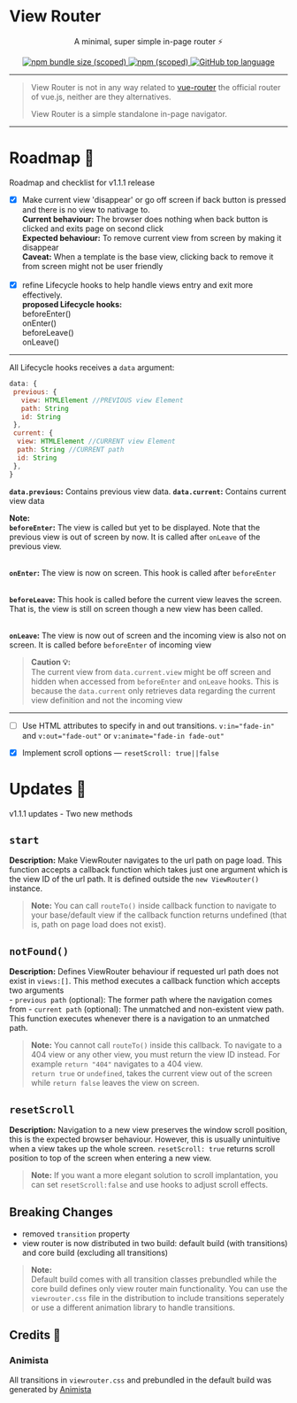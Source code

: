 # View Router

<p align="center">A minimal, super simple in-page router ⚡ </p>

<p align="center">
<a href="#">
 <img alt="npm bundle size (scoped)" src="https://img.shields.io/bundlephobia/min/@bukunmikuti/view-router?style=flat-square">
</a>
 <a href="https://www.npmjs.com/package/@bukunmikuti/view-router">
 <img alt="npm (scoped)" src="https://img.shields.io/npm/v/@bukunmikuti/view-router?style=flat-square">
 </a>
 <a href="">
  <img alt="GitHub top language" src="https://img.shields.io/github/languages/top/Bukunmikuti/view-router?logoColor=%23880000&style=flat-square">
 </a>
 </p>
 
 -------------------------
 
 > View Router is not in any way related to [vue-router](https://github.com/vuejs/vue-router) the official router of vue.js, neither are they alternatives. 
 > 
 > View Router is a simple standalone in-page navigator.
 
 -------------------------
 
 # Roadmap 🚧
 Roadmap and checklist for v1.1.1 release
 
 - [x] Make current view 'disappear' or go off screen if back button is pressed and there is no view to nativage to. <br>
 **Current behaviour:** The browser does nothing when back button is clicked and exits page on second click <br>
 **Expected behaviour:** To remove current view from screen by making it disappear <br>
 **Caveat:** When a template is the base view, clicking back to remove it from screen might not be user friendly <br><br>
 - [x] refine Lifecycle hooks to help handle views entry and exit more effectively. <br>
 **proposed Lifecycle hooks:** <br> beforeEnter() <br> onEnter() <br> beforeLeave() <br> onLeave() 
 
---
All Lifecycle hooks receives a ```data``` argument:
```javascript
data: {
 previous: {
   view: HTMLElement //PREVIOUS view Element
   path: String 
   id: String
 }, 
 current: {
  view: HTMLElement //CURRENT view Element
  path: String //CURRENT path
  id: String
 }, 
}
```
**```data.previous```:** Contains previous view data. 
**```data.current```:** Contains current view data


**Note:** <br>
**```beforeEnter```:** The view is called but yet to be displayed. Note that the previous view is out of screen by now. It is called after ```onLeave``` of the previous view. <br><br>

**```onEnter```:** The view is now on screen. This hook is called after ```beforeEnter``` <br><br>

**```beforeLeave```:** This hook is called before the current view leaves the screen. That is, the view is still on screen though  a new view has been called. <br><br>

**```onLeave```:** The view is now out of screen and the incoming view is also not on screen. It is called before ```beforeEnter``` of incoming view

> **Caution 💡:** <br>
The current view from ```data.current.view``` might be off screen and hidden when accessed from ```beforeEnter``` and ```onLeave``` hooks. This is because the ```data.current``` only retrieves
data regarding the current view definition and not the incoming view

---

 - [ ] Use HTML attributes to specify in and out transitions. ```v:in="fade-in"``` and ```v:out="fade-out"``` or ```v:animate="fade-in fade-out"```
 - [x] Implement scroll options — ```resetScroll: true||false```



 # Updates 🚀
 v1.1.1 updates - Two new methods 
 
## ```start```<br>
**Description:** Make ViewRouter navigates to the url path on page load. This function accepts a callback function which takes just one argument which is the view ID of the url path. It is defined outside the ```new ViewRouter()``` instance.<br>

> **Note:** You can call ```routeTo()``` inside callback function to navigate to your base/default view if the callback function returns undefined (that is, path on page load does not exist). 

## ```notFound()```<br>
**Description:** Defines ViewRouter behaviour if requested url path does not exist in ```views:[]```. This method executes a callback function which accepts two arguments <br>
		- ```previous path``` (optional): The former path where the navigation comes from
		- ```current path``` (optional): The unmatched and non-existent view path.
		<br>
	This function executes whenever there is a navigation to an unmatched path. 

> **Note:** You cannot call ```routeTo()``` inside this callback. To navigate to a 404 view or any other view, you must return the view ID instead. For example ```return "404"``` navigates to a 404 view. <br> ```return true``` or ```undefined```, takes the current view out of the screen while ```return false``` leaves the view on screen. 

## ```resetScroll```
**Description:** Navigation to a new view preserves the window scroll position, this is the expected browser behaviour. However, this is usually unintuitive when a view takes up the whole screen. ```resetScroll: true``` returns scroll position to top of the screen when entering a new view. <br>
> **Note:** If you want a more elegant solution to scroll implantation, you can set ```resetScroll:false``` and use hooks to adjust scroll effects. 

## Breaking Changes
- removed ```transition``` property
- view router is now distributed in two build: default build (with transitions) and core build (excluding all transitions)
> **Note:** <br> Default build comes with all transition classes prebundled while the core build defines only view router main functionality. You can use the ```viewrouter.css``` file in the distribution to include transitions seperately or use a different animation library to handle transitions.

## Credits 🙌
### Animista
All transitions in ```viewrouter.css``` and prebundled in the default build was generated by [Animista](https://animista.net/)